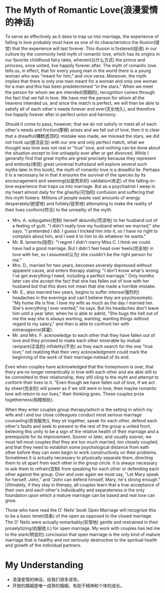 # The Myth of Romantic Love(浪漫爱情的神话)
To serve as effectively as it does to trap us into marriage, the experience of falling in love probably must have as one of its characteristics the illusion(错觉) that the experience will last forever. This illusion is fostered(促进) in our culture by the commonly held myth of romantic love, which has its origins in our favorite childhood fairy tales, wherein(以什么方式) the prince and princess, once united, live happily forever after. The myth of romantic love tells us, in effect, that for every young man in the world there is a young woman who was "meant for him," and vice versa. Moreover, the myth implies that there is only one man meant for a woman and only one woman for a man and this has been predetermined "in the stars." When we meet the person for whom we are intended(预期的), recognition comes through the fact that we fall in love. We have met the person for whom all the heavens intended us, and since the match is perfect, we will then be able to satisfy all of each other's needs forever and ever(天长地久), and therefore live happily forever after in perfect union and harmony. 

Should it come to pass, however, that we do not satisfy or meet all of each other's needs and friction(摩擦) arises and we fall out of love, then it is clear that a dreadful(糟糕透顶的) mistake was made, we misread the stars, we did not hook up(接洽妥当) with our one and only perfect match, what we thought was love was not real or "true" love, and nothing can be done about the situation except to live unhappily ever after or get divorced. While I generally find that great myths are great precisely because they represent and embody(体现) great universal truths(and will explore several such myths later in this book), the myth of romantic love is a dreadful lie. Perhaps it is a necessary lie in that it ensures the survival of the species by its encouragement and seeming(似是而非的) validation(肯定) of the falling-in-love experience that traps us into marriage. But as a psychiatrist I weep in my heart almost daily for the ghastly(可怕的) confusion and suffering that this myth fosters. Millions of people waste vast amounts of energy desperately(绝望地) and futilely(徒劳地) attempting to make the reality of their lives conform(符合) to the unreality of the myth.   
* Mrs. A. subjugates(克制) herself absurdly(荒谬地) to her husband out of a feeling of guilt. "I didn't really love my husband when we married," she says. "I pretended I did. I guess I tricked him into it, so I have no right to complain about him, and I owe it to him to do whatever he wants." 
* Mr. B. laments(抱怨): "I regret I didn't marry Miss C. I think we could have had a good marriage. But I didn't feel head over heels(完全地) in love with her, so I assumed(认为) she couldn't be the right person for me." 
* Mrs. D., married for two years, becomes severely depressed without apparent cause, and enters therapy stating: "I don't know what's wrong. I've got everything I need, including a perfect marriage." Only months later can she accept the fact that she has fallen out of love with her husband but that this does not mean that she made a horrible mistake. 
* Mr. E., also married two years, begins to suffer intense(强烈的) headaches in the evenings and can't believe they are psychosomatic. "My home life is fine. I love my wife as much as the day I married her. She's everything I ever wanted," he says. But his headaches don't leave him until a year later, when he is able to admit, "She bugs the hell out of me the way she is always wanting, wanting, wanting things without regard to my salary," and then is able to confront her with extravagance(挥霍). 
* Mr. and Mrs. F. acknowledge to each other that they have fallen out of love and they proceed to make each other miserable by mutual rampant(泛滥的) infidelity(不忠) as they each search for the one "true love," not realizing that their very acknowledgment could mark the beginning of the work of their marriage instead of its end.   

Even when couples have acknowledged that the honeymoon is over, that thery are no longer romantically in love with each other and are able still to be committed to their relationship, they still cling to the myth and attempt to conform their lives to it. "Even though we have fallen out of love, if we act by sheer(完全的) will power as if we still were in love, then maybe romantic love will return to our lives," their thinking goes. These couples prize togetherness(和睦相处). 

When they enter couples group therapy(which is the setting in which my wife and I and our close colleagues conduct most serious marriage counseling(咨询服务)), they sit together, speak for each other, defend each other's faults and seek to present to the rest of the group a united front, believing this unity to be a sign of the relative health of their marriage and a prerequisite for its improvement. Sooner or later, and usually sooner, we must tell most couples that they are too much married, too closely coupled, and that they need to establish some psychological distance from eath other before they can even begin to work constructively on their problems. Sometimes it is actually necessary to physically separate them, directing them to sit apart from each other in the group circle. It is always necessary to ask them to refrain(克制) from speaking for each other or defending each other against the group. Over and over again we must say, "Let Mary speak for herself, John," and "John can defend himself, Mary, he's strong enough." Ultimately, if they stay in therapy, all couples learn that a true acceptance of their own and each other's individuality and separateness is the only foundation upon which a mature marriage can be based and real love can grow.


Those who have read the O' Neils' book Open Marriage will recognize this to be a basic tenet(信条) of the open as opposed to the closed marriage. The O' Neils were actually remarkably(非常地) gentle and restrained in their proselytizing(劝服他人) for open marriage. My work with couples has led me to the stark(明显的) conclusion that open marriage is the only kind of mature marriage that is healthy and not seriously destructive to the spiritual health and growth of the individual partners.
# My Understanding
* 浪漫爱情的神话，给我们很多误导。
* 开放的婚姻是唯一成熟的婚姻，有助于精神和个体的成长。